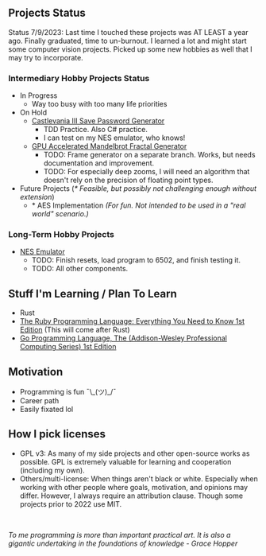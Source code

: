 ## Projects Status

Status 7/9/2023: Last time I touched these projects was AT LEAST a year ago. Finally graduated, time to un-burnout. I learned a lot and might start some computer vision projects. Picked up some new hobbies as well that I may try to incorporate.

### Intermediary Hobby Projects Status
- In Progress
  - Way too busy with too many life priorities
- On Hold
  - [Castlevania III Save Password Generator](https://github.com/mrniceguy127/castlevania-iii-password-save-gen-c-sharp)
    - TDD Practice. Also C# practice.
    - I can test on my NES emulator, who knows!
  - [GPU Accelerated Mandelbrot Fractal Generator](https://github.com/mrniceguy127/mandelbrot-gen)
    - TODO: Frame generator on a separate branch. Works, but needs documentation and improvement.
    - TODO: For especially deep zooms, I will need an algorithm that doesn't rely on the precision of floating point types.
- Future Projects (*\* Feasible, but possibly not challenging enough without extension*)
  - \* AES Implementation *(For fun. Not intended to be used in a "real world" scenario.)*

### Long-Term Hobby Projects
- [NES Emulator](https://github.com/mrniceguy127/nes-emu)
  - TODO: Finish resets, load program to 6502, and finish testing it.
  - TODO: All other components.

## Stuff I'm Learning / Plan To Learn
- Rust
- [The Ruby Programming Language: Everything You Need to Know 1st Edition](https://www.amazon.com/Ruby-Programming-Language-Everything-Need-ebook/dp/B0026OR3JO/ref=sr_1_4?crid=237J648G56NIM&dchild=1&keywords=ruby+programming&qid=1635881146&s=digital-text&sprefix=ruby+pro%2Cdigital-text%2C146&sr=1-4) (This will come after Rust)
- [Go Programming Language, The (Addison-Wesley Professional Computing Series) 1st Edition](https://www.amazon.com/Programming-Language-Addison-Wesley-Professional-Computing/dp/0134190440/ref=sr_1_9?dchild=1&keywords=golang&qid=1635724747&sr=8-9)

## Motivation
- Programming is fun ¯\\\_(ツ)\_/¯
- Career path
- Easily fixated lol

## How I pick licenses
- GPL v3: As many of my side projects and other open-source works as possible. GPL is extremely valuable for learning and cooperation (including my own).
- Others/multi-license: When things aren't black or white. Especially when working with other people where goals, motivation, and opinions may differ. However, I always require an attribution clause. Though some projects prior to 2022 use MIT.


<br>

*To me programming is more than important practical art. It is also a gigantic undertaking in the foundations of knowledge - Grace Hopper*
